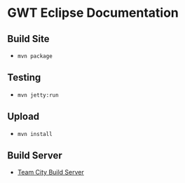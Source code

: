 # GWT Eclipse Documentation

## Build Site

* `mvn package`

## Testing

* `mvn jetty:run`

## Upload

* `mvn install`

## Build Server

* [Team City Build Server](http://gwt-eclipse-plugin.github.io/gwt-eclipse-plugin/)

